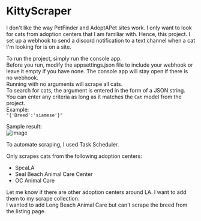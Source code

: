 # KittyScraper

I don't like the way PetFinder and AdoptAPet sites work. I only want to look for cats from adoption centers that I am familiar with. Hence, this project.
I set up a webhook to send a discord notification to a text channel when a cat I'm looking for is on a site.

To run the project, simply run the console app.\
Before you run, modify the appsettings.json file to include your webhook or leave it empty if you have none. The console app will stay open if there is no webhook.\
Running with no arguments will scrape all cats.\
To search for cats, the argument is entered in the form of a JSON string.\
You can enter any criteria as long as it matches the `Cat` model from the project.\
Example:\
`"{'Breed':'siamese'}"`

Sample result:\
![image](https://github.com/user-attachments/assets/0dfb1089-192c-4ade-8786-acbb97472be7)

To automate scraping, I used Task Scheduler.

Only scrapes cats from the following adoption centers:
- SpcaLA
- Seal Beach Animal Care Center
- OC Animal Care

Let me know if there are other adoption centers around LA. I want to add them to my scrape collection.\
I wanted to add Long Beach Animal Care but can't scrape the breed from the listing page.
